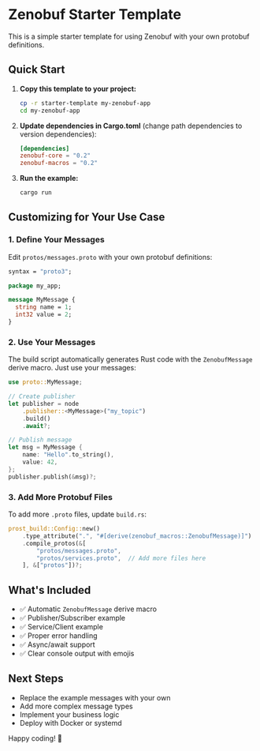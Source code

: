 # Zenobuf Starter Template

This is a simple starter template for using Zenobuf with your own protobuf definitions.

## Quick Start

1. **Copy this template to your project:**
   ```bash
   cp -r starter-template my-zenobuf-app
   cd my-zenobuf-app
   ```

2. **Update dependencies in Cargo.toml** (change path dependencies to version dependencies):
   ```toml
   [dependencies]
   zenobuf-core = "0.2"
   zenobuf-macros = "0.2"
   ```

3. **Run the example:**
   ```bash
   cargo run
   ```

## Customizing for Your Use Case

### 1. Define Your Messages

Edit `protos/messages.proto` with your own protobuf definitions:

```protobuf
syntax = "proto3";

package my_app;

message MyMessage {
  string name = 1;
  int32 value = 2;
}
```

### 2. Use Your Messages

The build script automatically generates Rust code with the `ZenobufMessage` derive macro. Just use your messages:

```rust
use proto::MyMessage;

// Create publisher
let publisher = node
    .publisher::<MyMessage>("my_topic")
    .build()
    .await?;

// Publish message
let msg = MyMessage {
    name: "Hello".to_string(),
    value: 42,
};
publisher.publish(&msg)?;
```

### 3. Add More Protobuf Files

To add more `.proto` files, update `build.rs`:

```rust
prost_build::Config::new()
    .type_attribute(".", "#[derive(zenobuf_macros::ZenobufMessage)]")
    .compile_protos(&[
        "protos/messages.proto",
        "protos/services.proto",  // Add more files here
    ], &["protos"])?;
```

## What's Included

- ✅ Automatic `ZenobufMessage` derive macro
- ✅ Publisher/Subscriber example
- ✅ Service/Client example
- ✅ Proper error handling
- ✅ Async/await support
- ✅ Clear console output with emojis

## Next Steps

- Replace the example messages with your own
- Add more complex message types
- Implement your business logic
- Deploy with Docker or systemd

Happy coding! 🚀
